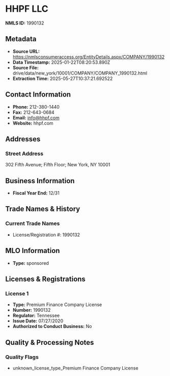 # HHPF LLC

**NMLS ID:** 1990132

## Metadata
- **Source URL:** https://nmlsconsumeraccess.org/EntityDetails.aspx/COMPANY/1990132
- **Data Timestamp:** 2025-01-22T08:20:53.890Z
- **Source File:** drive/data/new_york/10001/COMPANY/COMPANY_1990132.html
- **Extraction Time:** 2025-05-27T10:37:21.692522

## Contact Information
- **Phone:** 212-380-1440
- **Fax:** 212-643-0684
- **Email:** info@hhpf.com
- **Website:** hhpf.com

## Addresses
### Street Address
302 Fifth Avenue; Fifth Floor; New York, NY 10001

## Business Information
- **Fiscal Year End:** 12/31

## Trade Names & History
### Current Trade Names
- License/Registration #: 1990132

## MLO Information
- **Type:** sponsored

## Licenses & Registrations

### License 1
- **Type:** Premium Finance Company License
- **Number:** 1990132
- **Regulator:** Tennessee
- **Issue Date:** 07/27/2020
- **Authorized to Conduct Business:** No

## Quality & Processing Notes
### Quality Flags
- unknown_license_type_Premium Finance Company License
